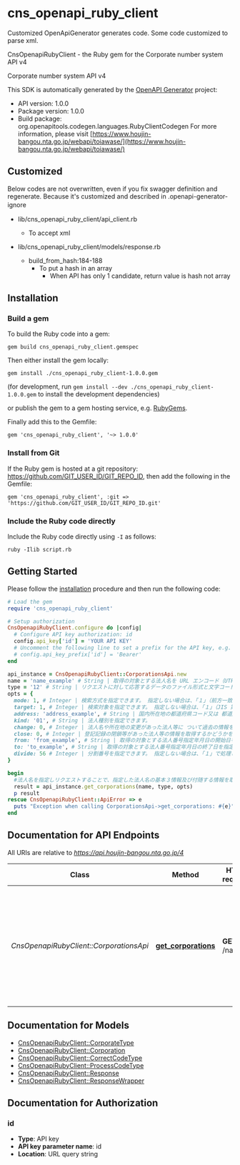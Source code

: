 # cns_openapi_ruby_client

Customized OpenApiGenerator generates code.
Some code customized to parse xml. 

CnsOpenapiRubyClient - the Ruby gem for the Corporate number system API v4

Corporate number system API v4

This SDK is automatically generated by the [OpenAPI Generator](https://openapi-generator.tech) project:

- API version: 1.0.0
- Package version: 1.0.0
- Build package: org.openapitools.codegen.languages.RubyClientCodegen
For more information, please visit [https://www.houjin-bangou.nta.go.jp/webapi/toiawase/](https://www.houjin-bangou.nta.go.jp/webapi/toiawase/)

## Customized

Below codes are not overwritten, even if you fix swagger definition and regenerate.
Because it's customized and described in .openapi-generator-ignore　   

- lib/cns_openapi_ruby_client/api_client.rb
  - To accept xml
    
- lib/cns_openapi_ruby_client/models/response.rb
  - build_from_hash:184-188
    - To put a hash in an array
       - When API has only 1 candidate, return value is hash not array 


## Installation

### Build a gem

To build the Ruby code into a gem:

```shell
gem build cns_openapi_ruby_client.gemspec
```

Then either install the gem locally:

```shell
gem install ./cns_openapi_ruby_client-1.0.0.gem
```

(for development, run `gem install --dev ./cns_openapi_ruby_client-1.0.0.gem` to install the development dependencies)

or publish the gem to a gem hosting service, e.g. [RubyGems](https://rubygems.org/).

Finally add this to the Gemfile:

    gem 'cns_openapi_ruby_client', '~> 1.0.0'

### Install from Git

If the Ruby gem is hosted at a git repository: https://github.com/GIT_USER_ID/GIT_REPO_ID, then add the following in the Gemfile:

    gem 'cns_openapi_ruby_client', :git => 'https://github.com/GIT_USER_ID/GIT_REPO_ID.git'

### Include the Ruby code directly

Include the Ruby code directly using `-I` as follows:

```shell
ruby -Ilib script.rb
```

## Getting Started

Please follow the [installation](#installation) procedure and then run the following code:

```ruby
# Load the gem
require 'cns_openapi_ruby_client'

# Setup authorization
CnsOpenapiRubyClient.configure do |config|
  # Configure API key authorization: id
  config.api_key['id'] = 'YOUR API KEY'
  # Uncomment the following line to set a prefix for the API key, e.g. 'Bearer' (defaults to nil)
  # config.api_key_prefix['id'] = 'Bearer'
end

api_instance = CnsOpenapiRubyClient::CorporationsApi.new
name = 'name_example' # String | 取得の対象とする法人名を URL エンコード（UTF-8）した値をセットします。
type = '12' # String | リクエストに対して応答するデータのファイル形式と文字コードを指定します。
opts = {
  mode: 1, # Integer | 検索方式を指定できます。 指定しない場合は、｢１｣（前方一致検索）で処理します。
  target: 1, # Integer | 検索対象を指定できます。 指定しない場合は、｢１｣（JIS 第一・第二水準）で処理します。
  address: 'address_example', # String | 国内所在地の都道府県コード又は 都道府県コードと市区町村コードを組み合わせたコードのいずれかを指定できます。 市区町村コードのみではエラー(エラーコード 051)となります。
  kind: '01', # String | 法人種別を指定できます。
  change: 0, # Integer | 法人名や所在地の変更があった法人等に ついて過去の情報を含めて検索するかどうかを指定できます。
  close: 0, # Integer | 登記記録の閉鎖等があった法人等の情報を取得するかどうかを指定できます。
  from: 'from_example', # String | 取得の対象とする法人番号指定年月日の開始日を指定できます。
  to: 'to_example', # String | 取得の対象とする法人番号指定年月日の終了日を指定できます。 
  divide: 56 # Integer | 分割番号を指定できます。 指定しない場合は、「１」で処理します。
}

begin
  #法人名を指定しリクエストすることで、指定した法人名の基本３情報及び付随する情報を取得することができます。
  result = api_instance.get_corporations(name, type, opts)
  p result
rescue CnsOpenapiRubyClient::ApiError => e
  puts "Exception when calling CorporationsApi->get_corporations: #{e}"
end

```

## Documentation for API Endpoints

All URIs are relative to *https://api.houjin-bangou.nta.go.jp/4*

Class | Method | HTTP request | Description
------------ | ------------- | ------------- | -------------
*CnsOpenapiRubyClient::CorporationsApi* | [**get_corporations**](docs/CorporationsApi.md#get_corporations) | **GET** /name | 法人名を指定しリクエストすることで、指定した法人名の基本３情報及び付随する情報を取得することができます。


## Documentation for Models

 - [CnsOpenapiRubyClient::CorporateType](docs/CorporateType.md)
 - [CnsOpenapiRubyClient::Corporation](docs/Corporation.md)
 - [CnsOpenapiRubyClient::CorrectCodeType](docs/CorrectCodeType.md)
 - [CnsOpenapiRubyClient::ProcessCodeType](docs/ProcessCodeType.md)
 - [CnsOpenapiRubyClient::Response](docs/Response.md)
 - [CnsOpenapiRubyClient::ResponseWrapper](docs/ResponseWrapper.md)


## Documentation for Authorization


### id


- **Type**: API key
- **API key parameter name**: id
- **Location**: URL query string

